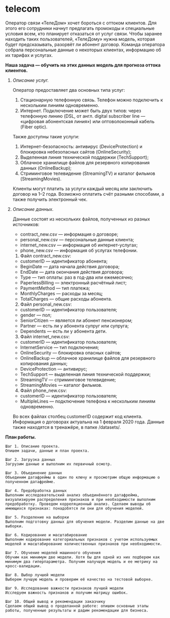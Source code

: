 # telecom

Оператор связи «ТелеДом» хочет бороться с оттоком клиентов. Для этого его сотрудники начнут предлагать промокоды и специальные условия всем, кто планирует отказаться от услуг связи. Чтобы заранее находить таких пользователей, «ТелеДому» нужна модель, которая будет предсказывать, разорвёт ли абонент договор. Команда оператора собрала персональные данные о некоторых клиентах, информацию об их тарифах и услугах.

**Наша задача — обучить на этих данных модель для прогноза оттока клиентов.**

1. *Описание услуг.*


    Оператор предоставляет два основных типа услуг: 
    1. Стационарную телефонную связь. Телефон можно подключить к нескольким линиям одновременно.
    2. Интернет. Подключение может быть двух типов: через телефонную линию (DSL, от англ. digital subscriber line — «цифровая абонентская линия») или оптоволоконный кабель (Fiber optic).
    
    Также доступны такие услуги:
    1. Интернет-безопасность: антивирус (DeviceProtection) и блокировка небезопасных сайтов (OnlineSecurity);
    2. Выделенная линия технической поддержки (TechSupport);
    3. Облачное хранилище файлов для резервного копирования данных (OnlineBackup);
    4. Стриминговое телевидение (StreamingTV) и каталог фильмов (StreamingMovies).
    
    Клиенты могут платить за услуги каждый месяц или заключить договор на 1–2 года. Возможно оплатить счёт разными способами, а также получить электронный чек.

2. *Описание данных.*

    Данные состоят из нескольких файлов, полученных из разных источников:
    - contract_new.csv — информация о договоре;
    - personal_new.csv — персональные данные клиента;
    - internet_new.csv — информация об интернет-услугах;
    - phone_new.csv — информация об услугах телефонии.


    1. Файл contract_new.csv:
    - customerID — идентификатор абонента;
    - BeginDate — дата начала действия договора;
    - EndDate — дата окончания действия договора;
    - Type — тип оплаты: раз в год-два или ежемесячно;
    - PaperlessBilling — электронный расчётный лист;
    - PaymentMethod — тип платежа;
    - MonthlyCharges — расходы за месяц;
    - TotalCharges — общие расходы абонента.

    2. Файл personal_new.csv:
    - customerID — идентификатор пользователя;
    - gender — пол;
    - SeniorCitizen — является ли абонент пенсионером;
    - Partner — есть ли у абонента супруг или супруга;
    - Dependents — есть ли у абонента дети.

    3. Файл internet_new.csv:
    - customerID — идентификатор пользователя;
    - InternetService — тип подключения;
    - OnlineSecurity — блокировка опасных сайтов;
    - OnlineBackup — облачное хранилище файлов для резервного копирования данных;
    - DeviceProtection — антивирус;
    - TechSupport — выделенная линия технической поддержки;
    - StreamingTV — стриминговое телевидение;
    - StreamingMovies — каталог фильмов.

    4. Файл phone_new.csv:
    - customerID — идентификатор пользователя;
    - MultipleLines — подключение телефона к нескольким линиям одновременно.

    Во всех файлах столбец customerID содержит код клиента. Информация о договорах актуальна на 1 февраля 2020 года.
    Данные также находятся в тренажёре, в папке /datasets/.


**План работы.**

    Шаг 1. Описание проекта.
    Опишем задачи, данные и план проекта.
    
    Шаг 2. Загрузка данных
    Загрузим данные и выполним их первичный осмотр.

    Шаг 3. Объединение данных
    Объединим датафреймы в один по ключу и просмотрим общую информацию о полученном датафрейме.

    Шаг 4. Предобработка данных
    Выполним исследовательский анализ объединённого датафрейма, визуализируем распределения признаков и при необходимости выполним предобработку. Проведем корреляционный анализ. Сделаем выводы об имеющихся признаках: понадобятся ли они для обучения моделей.

    Шаг 5. Разделение на выборки
    Выполним подготовку данных для обучения модели. Разделим данные на две выборки.

    Шаг 6. Кодирование и масштабирование
    Выполним кодирование категориальных признаков с учетом используемых моделей и масштабирование количественных признаков при необходимости.
    
    Шаг 7. Обучение моделей машинного обучения
    Обучим как минимум две модели. Хотя бы для одной из них подберем как минимум два гиперпараметра. Получим налучшую модель и ее метрику на кросс-валидации.

    Шаг 8. Выбор лучшей модели
    Выберем лучшую модель и проверим её качество на тестовой выборке.

    Шаг 9. Исследование важности признаков лучшей модели
    Исследуем важность признаков и получим матрицу ошибок.
    
    Шаг 10. Общий вывод и рекомендации заказчику
    Сделаем общий вывод о проделанной работе: опишем основные этапы работы, полученные результаты и дадим рекомендации для бизнеса.
